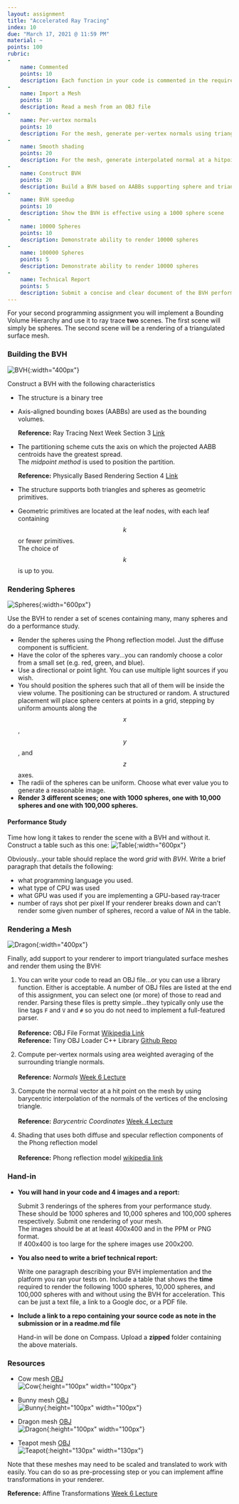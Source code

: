 ```yaml
---
layout: assignment
title: "Accelerated Ray Tracing"
index: 10
due: "March 17, 2021 @ 11:59 PM"
material: ~
points: 100
rubric:
-
    name: Commented
    points: 10
    description: Each function in your code is commented in the required style.
- 
    name: Import a Mesh
    points: 10
    description: Read a mesh from an OBJ file
-
    name: Per-vertex normals
    points: 10
    description: For the mesh, generate per-vertex normals using triangle area weighting
- 
    name: Smooth shading 
    points: 20
    description: For the mesh, generate interpolated normal at a hitpoint using barycentric interpolation of the triangle per-vertex normal
- 
    name: Construct BVH
    points: 20
    description: Build a BVH based on AABBs supporting sphere and triangle geometric primitives.
- 
    name: BVH speedup
    points: 10
    description: Show the BVH is effective using a 1000 sphere scene
-
    name: 10000 Spheres
    points: 10
    description: Demonstrate ability to render 10000 spheres
-
    name: 100000 Spheres
    points: 5
    description: Demonstrate ability to render 10000 spheres
-
    name: Technical Report
    points: 5
    description: Submit a concise and clear document of the BVH performance.
---
```


For your second programming assignment you will implement a Bounding Volume Hierarchy and use it to ray trace **two** scenes. The first scene will simply be spheres. The second scene will be a rendering of a triangulated surface mesh.

### Building the BVH

![BVH](https://illinois-cs419.github.io/img/bvh2.PNG){:width="400px"}

Construct a BVH with the following characteristics

+ The structure is a binary tree 
+ Axis-aligned bounding boxes (AABBs) are used as the bounding volumes.


  **Reference:** Ray Tracing Next Week Section 3 [Link](https://raytracing.github.io/books/RayTracingTheNextWeek.html#boundingvolumehierarchies)
+ The partitioning scheme cuts the axis on which the projected AABB centroids have the greatest spread.<br/>
   The _midpoint method_  is used to position the partition.


  **Reference:** Physically Based Rendering Section 4 [Link](http://www.pbr-book.org/3ed-2018/Primitives_and_Intersection_Acceleration/Bounding_Volume_Hierarchies.html)
+ The structure supports both triangles and spheres as geometric primitives. 
+ Geometric primitives are located at the leaf nodes, with each leaf containing $$k$$ or fewer primitives.<br/>
  The choice of $$k$$ is up to you.

### Rendering Spheres

![Spheres](https://illinois-cs419.github.io/img/spheres.PNG){:width="600px"}

Use the BVH to render a set of scenes containing many, many spheres and do a performance study. 

+ Render the spheres using the Phong reflection model. Just the diffuse component is sufficient.
+ Have the color of the spheres vary...you can randomly choose a color from a small set (e.g. red, green, and blue).
+ Use a directional or point light. You can use multiple light sources if you wish.
+ You should position the spheres such that all of them will be inside the view volume.
  The positioning can be structured or random. A structured placement will place sphere centers at points in a grid, stepping by uniform amounts along the $$x$$, $$y$$, and $$z$$ axes.
+ The radii of the spheres can be uniform. Choose what ever value you to generate a reasonable image.
+ **Render 3 different scenes; one with 1000 spheres, one with 10,000 spheres and one with 100,000 spheres.**

#### Performance Study

Time how long it takes to render the scene with a BVH and without it. Construct a table such as this one:
![Table](https://illinois-cs419.github.io/img/table.PNG){:width="600px"}

Obviously...your table should replace the word _grid_ with _BVH_.
Write a brief paragraph that details the following: 
+ what programming language you used. 
+ what type of CPU was used
+ what GPU was used if you are implementing a GPU-based ray-tracer
+ number of rays shot per pixel
If your renderer breaks down and can't render some given number of spheres, record a value of _NA_ in the table.   

### Rendering a Mesh

![Dragon](https://github.com/illinois-cs419/illinois-cs419.github.io/raw/master/img/dragon.PNG){:width="400px"}

Finally, add support to your renderer to import triangulated surface meshes and render them using the BVH:

1. You can write your code to read an OBJ file...or you can use a library function. Either is acceptable.
    A number of OBJ files are listed at the end of this assignment, you can select one (or more) of those to read and render. Parsing these files is pretty simple...they typically only use the line tags <code>F</code> and <code>V</code> and <code>#</code> so you do not need to implement a full-featured parser.<br/><br/>
  **Reference:** OBJ File Format [Wikipedia Link](https://en.wikipedia.org/wiki/Wavefront_.obj_file#File_format)<br/>
  **Reference:** Tiny OBJ Loader C++ Library [Github Repo](https://github.com/tinyobjloader/tinyobjloader)

2.  Compute per-vertex normals using area weighted averaging of the surrounding triangle normals.<br/><br/>
   **Reference:**  _Normals_ [Week 6 Lecture](https://illinois-cs419.github.io/schedule)

3.  Compute the normal vector at a hit point on the mesh by using barycentric interpolation of the normals of the vertices of the enclosing triangle.<br/><br/>
   **Reference:**  _Barycentric Coordinates_ [Week 4 Lecture](https://illinois-cs419.github.io/schedule)

4. Shading that uses both diffuse and specular reflection components of the Phong reflection model<br/><br/>
   **Reference:** Phong reflection model [wikipedia link](https://en.wikipedia.org/wiki/Phong_reflection_model)
         

### Hand-in

+ **You will hand in your code and 4 images and a report:**

  Submit 3 renderings of the spheres from your performance study.<br/> 
  These should be 1000 spheres and 10,000 spheres and 100,000 spheres respectively.
  Submit one rendering of your mesh.<br/>
  The images should be at at least 400x400 and in the PPM or PNG format.<br/>
  If 400x400 is too large for the sphere images use 200x200.
  
+ **You also need to write a brief technical report:**

  Write one paragraph describing your BVH implementation and the platform you ran your tests on.
  Include a table that shows the **time** required to render the following 1000 spheres, 10,000 spheres, and 100,000 spheres with and without using the BVH for acceleration. This can be just a text file, a link to a Google doc, or a PDF file.

+ **Include a link to a repo containing your source code as note in the submission or in a readme.md file**

  Hand-in will be done on Compass. Upload a **zipped** folder containing the above materials.

### Resources

+ Cow mesh [OBJ](https://raw.githubusercontent.com/UIllinoisGraphics/CS296/master/Meshes/cow.obj)  
![Cow](https://illinois-cs419.github.io//img/cow_snopshot.jpg){:height="100px" width="100px"}

+ Bunny mesh [OBJ](https://github.com/UIllinoisGraphics/CS296/blob/master/Meshes/bunny.obj?raw=true)  
![Bunny](https://illinois-cs419.github.io//img/bunny_snopshot.jpg){:height="100px" width="100px"}

+ Dragon mesh [OBJ](https://raw.githubusercontent.com/UIllinoisGraphics/CS296/master/Meshes/dragon.obj)  
![Dragon](https://illinois-cs419.github.io//img/dragon_snopshot.jpg){:height="100px" width="100px"}

+ Teapot mesh [OBJ](https://raw.githubusercontent.com/UIllinoisGraphics/CS296/master/Meshes/teapot.obj)  
![Teapot](https://github.com/illinois-cs419/illinois-cs419.github.io/raw/master/img/utah-teapot.jpg){:height="130px" width="130px"}

Note that these meshes may need to be scaled and translated to work with easily. You can do so as pre-processing step or you can implement affine transformations in your renderer.

**Reference:** Affine Transformations [Week 6 Lecture](https://illinois-cs419.github.io/schedule)
